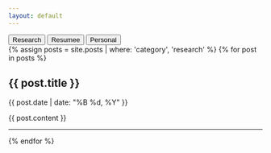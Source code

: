 ```yaml
---
layout: default
---
```


<div class="content">
  <div class="tabs">
    <button class="tab" id="research_tab" onclick="showTab('research')">Research</button>
    <button class="tab" id="resumee_tab" onclick="showTab('resumee')">Resumee</button>
    <button class="tab" id="personal_tab" onclick="showTab('personal')">Personal</button>
  </div>

  <div id="research" class="tab-content">
    {% assign posts = site.posts | where: 'category', 'research' %}
    {% for post in posts %}
      <h2>{{ post.title }}</h2>
      <p>{{ post.date | date: "%B %d, %Y" }}</p>
      <div>{{ post.content }}</div>
      <hr/>
    {% endfor %}
  </div>

  <div id="resumee" class="tab-content" style="display:none;">
    {% assign posts = site.posts | where: 'category', 'resumee' %}
    {% for post in posts %}
      <h2>{{ post.title }}</h2>
      <div>{{ post.content }}</div>
      <hr/>
    {% endfor %}
  </div>

  <div id="personal" class="tab-content" style="display:none;">
    {% assign posts = site.posts | where: 'category', 'personal' %}
    {% for post in posts %}
      <h2>{{ post.title }}</h2>
      <div>{{ post.content }}</div>
      <hr/>
    {% endfor %}
  </div>
</div>

<script>
function showTab(tabId) {
  document.querySelectorAll('.tab-content').forEach(t => t.style.display = 'none');
  document.getElementById(tabId).style.display = 'block';
  document.querySelectorAll('.tab').forEach(t => t.style.backgroundColor = '#ffc0cb');
  let buttonId = tabId+"_tab";
  document.getElementById(buttonId).style.backgroundColor = '#f8e7c7';
}

showTab("research")
</script>

